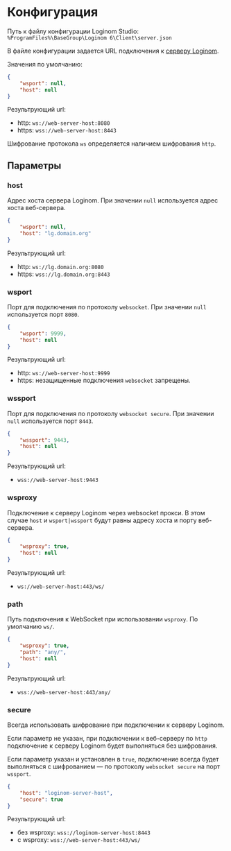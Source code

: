 # Конфигурация

Путь к файлу конфигурации Loginom Studio: `%ProgramFiles%\BaseGroup\Loginom 6\Client\server.json`

В файле конфигурации задается URL подключения к [серверу Loginom](../server/README.md).

Значения по умолчанию:

```json
{
    "wsport": null,
    "host": null
}
```

Результрующий url:

* http: `ws://web-server-host:8080`
* https: `wss://web-server-host:8443`

Шифрование протокола `ws` определяется наличием шифрования `http`.

## Параметры

### host

Адрес хоста сервера Loginom. При значении `null` используется адрес хоста веб-сервера.

```json
{
    "wsport": null,
    "host": "lg.domain.org"
}
```

Результрующий url:

* http: `ws://lg.domain.org:8080`
* https: `wss://lg.domain.org:8443`

### wsport

Порт для подключения по протоколу `websocket`. При значении `null` используется порт `8080`.

```json
{
    "wsport": 9999,
    "host": null
}
```

Результрующий url:

* http: `ws://web-server-host:9999`
* https: незащищенные подключения `websocket` запрещены.

### wssport

Порт для подключения по протоколу `websocket secure`. При значении `null` используется порт `8443`.

```json
{
    "wssport": 9443,
    "host": null
}
```

Результрующий url:

* `wss://web-server-host:9443`

### wsproxy

Подключение к серверу Loginom через websocket прокси. В этом случае `host` и `wsport|wssport` будут равны адресу хоста и порту веб-сервера.

```json
{
    "wsproxy": true,
    "host": null
}
```

Результрующий url:

* `ws://web-server-host:443/ws/`

### path

Путь подключения к WebSocket при использовании `wsproxy`. По умолчанию `ws/`.

```json
{
    "wsproxy": true,
    "path": "any/",
    "host": null
}
```

Результрующий url:

* `wss://web-server-host:443/any/`

### secure

Всегда использовать шифрование при подключении к серверу Loginom.

Если параметр не указан, при подключении к веб-серверу по `http` подключение к серверу Loginom будет выполняться без шифрования.

Если параметр указан и установлен в `true`, подключение всегда будет выполняться с шифрованием — по протоколу `websocket secure` на порт `wssport`.

```json
{
    "host": "loginom-server-host",
    "secure": true
}
```

Результрующий url:

* без wsproxy: `wss://loginom-server-host:8443`
* с wsproxy: `wss://web-server-host:443/ws/`